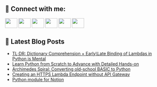 ## 🔎 Connect with me:
[<img height="32" width="40" src="https://cdn.jsdelivr.net/npm/simple-icons@v5/icons/telegram.svg" />](https://t.me/bullbesh)
[<img height="32" width="40" src="https://cdn.jsdelivr.net/npm/simple-icons@v5/icons/vk.svg" />](https://vk.com/bullbesh)
[<img height="32" width="40" src="https://cdn.jsdelivr.net/npm/simple-icons@v5/icons/twitter.svg" />](https://twitter.com/bullbesh1)
[<img height="32" width="40" src="https://cdn.jsdelivr.net/npm/simple-icons@v5/icons/instagram.svg" />](https://www.instagram.com/bullbesh)
[<img height="32" width="40" src="https://cdn.jsdelivr.net/npm/simple-icons@v5/icons/reddit.svg" />](https://www.reddit.com/user/bullbesh)
[<img height="32" width="40" src="https://cdn.jsdelivr.net/npm/simple-icons@v5/icons/youtube.svg" />](https://www.youtube.com/channel/UCtfjRs6uzgq5mfm8S06WTcg)

## 📕 Latest Blog Posts
<!-- BLOG-POST-LIST:START -->
- [TL;DR: Dictionary Comprehension + Early\Late Binding of Lambdas in Python is Mental](https://www.reddit.com/r/Python/comments/u4j0jn/tldr_dictionary_comprehension_earlylate_binding/)
- [Learn Python from Scratch to Advance with Detailed Hands-on](https://www.reddit.com/r/Python/comments/u4hgpj/learn_python_from_scratch_to_advance_with/)
- [Archimedes Spiral: Converting old-school BASIC to Python](https://www.reddit.com/r/Python/comments/u4h485/archimedes_spiral_converting_oldschool_basic_to/)
- [Creating an HTTPS Lambda Endpoint without API Gateway](https://www.reddit.com/r/Python/comments/u4gkfx/creating_an_https_lambda_endpoint_without_api/)
- [Python module for Notion](https://www.reddit.com/r/Python/comments/u4da5o/python_module_for_notion/)
<!-- BLOG-POST-LIST:END -->
